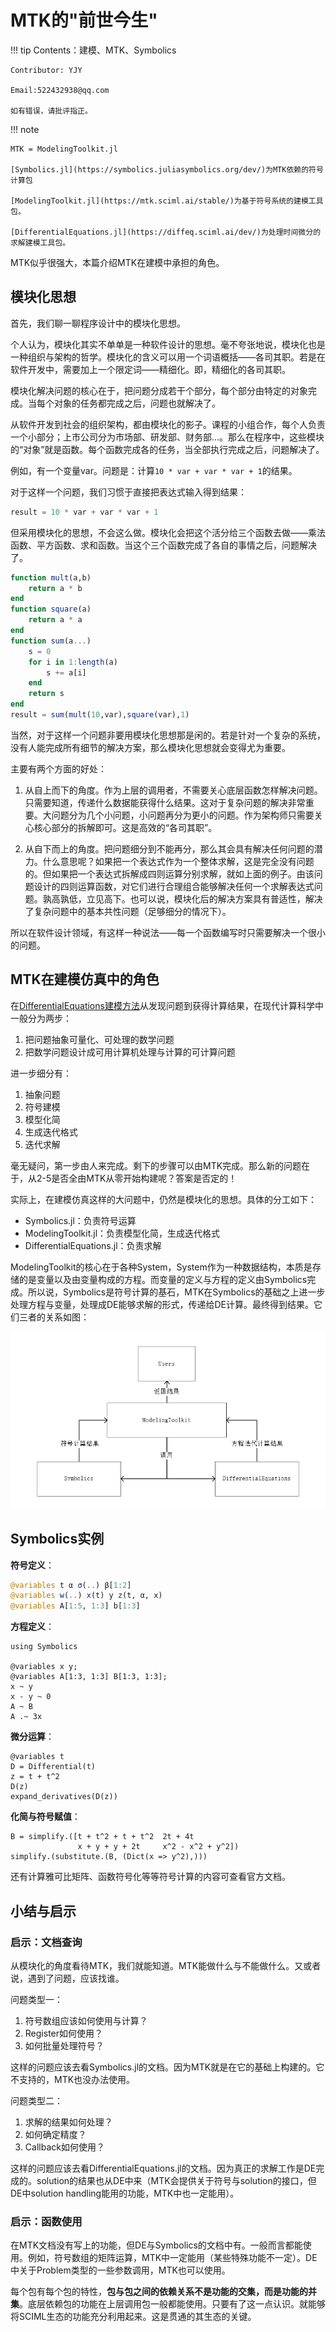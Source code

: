 # MTK的"前世今生"

!!! tip
    Contents：建模、MTK、Symbolics

    Contributor: YJY

    Email:522432938@qq.com

    如有错误，请批评指正。

!!! note

    MTK = ModelingToolkit.jl

    [Symbolics.jl](https://symbolics.juliasymbolics.org/dev/)为MTK依赖的符号计算包

    [ModelingToolkit.jl](https://mtk.sciml.ai/stable/)为基于符号系统的建模工具包。

    [DifferentialEquations.jl](https://diffeq.sciml.ai/dev/)为处理时间微分的求解建模工具包。

MTK似乎很强大，本篇介绍MTK在建模中承担的角色。

## 模块化思想

首先，我们聊一聊程序设计中的模块化思想。

个人认为，模块化其实不单单是一种软件设计的思想。毫不夸张地说，模块化也是一种组织与架构的哲学。模块化的含义可以用一个词语概括——各司其职。若是在软件开发中，需要加上一个限定词——精细化。即，精细化的各司其职。

模块化解决问题的核心在于，把问题分成若干个部分，每个部分由特定的对象完成。当每个对象的任务都完成之后，问题也就解决了。

从软件开发到社会的组织架构，都由模块化的影子。课程的小组合作，每个人负责一个小部分；上市公司分为市场部、研发部、财务部...。那么在程序中，这些模块的“对象”就是函数。每个函数完成各的任务，当全部执行完成之后，问题解决了。

例如，有一个变量var。问题是：计算`10 * var + var * var + 1`的结果。

对于这样一个问题，我们习惯于直接把表达式输入得到结果：

```julia
result = 10 * var + var * var + 1
```

但采用模块化的思想，不会这么做。模块化会把这个活分给三个函数去做——乘法函数、平方函数、求和函数。当这个三个函数完成了各自的事情之后，问题解决了。

```julia
function mult(a,b)
    return a * b
end
function square(a)
    return a * a
end
function sum(a...)
    s = 0
    for i in 1:length(a)
        s += a[i]
    end
    return s
end
result = sum(mult(10,var),square(var),1) 
```

当然，对于这样一个问题非要用模块化思想那是闲的。若是针对一个复杂的系统，没有人能完成所有细节的解决方案，那么模块化思想就会变得尤为重要。

主要有两个方面的好处：

1. 从自上而下的角度。作为上层的调用者，不需要关心底层函数怎样解决问题。只需要知道，传递什么数据能获得什么结果。这对于复杂问题的解决非常重要。大问题分为几个小问题，小问题再分为更小的问题。作为架构师只需要关心核心部分的拆解即可。这是高效的“各司其职”。

2. 从自下而上的角度。把问题细分到不能再分，那么其会具有解决任何问题的潜力。什么意思呢？如果把一个表达式作为一个整体求解，这是完全没有问题的。但如果把一个表达式拆解成四则运算分别求解，就如上面的例子。由该问题设计的四则运算函数，对它们进行合理组合能够解决任何一个求解表达式问题。孰高孰低，立见高下。也可以说，模块化后的解决方案具有普适性，解决了复杂问题中的基本共性问题（足够细分的情况下）。

所以在软件设计领域，有这样一种说法——每一个函数编写时只需要解决一个很小的问题。

## MTK在建模仿真中的角色

在[DifferentialEquations建模方法](./DE_intro.md)从发现问题到获得计算结果，在现代计算科学中一般分为两步：

1. 把问题抽象可量化、可处理的数学问题
2. 把数学问题设计成可用计算机处理与计算的可计算问题

进一步细分有：

1. 抽象问题
2. 符号建模
3. 模型化简
4. 生成迭代格式
5. 迭代求解

毫无疑问，第一步由人来完成。剩下的步骤可以由MTK完成。那么新的问题在于，从2-5是否全由MTK从零开始构建呢？答案是否定的！

实际上，在建模仿真这样的大问题中，仍然是模块化的思想。具体的分工如下：

* Symbolics.jl：负责符号运算
* ModelingToolkit.jl：负责模型化简，生成迭代格式
* DifferentialEquations.jl：负责求解
  
ModelingToolkit的核心在于各种System，System作为一种数据结构，本质是存储的是变量以及由变量构成的方程。而变量的定义与方程的定义由Symbolics完成。所以说，Symbolics是符号计算的基石，MTK在Symbolics的基础之上进一步处理方程与变量，处理成DE能够求解的形式，传递给DE计算。最终得到结果。它们三者的关系如图：

![图 6](../assets/WathMTKdo-14_38_58.png)  

## Symbolics实例

**符号定义**：

```julia
@variables t α σ(..) β[1:2]
@variables w(..) x(t) y z(t, α, x)
@variables A[1:5, 1:3] b[1:3]
```

**方程定义**：

```@repl
using Symbolics

@variables x y;
@variables A[1:3, 1:3] B[1:3, 1:3];
x ~ y
x - y ~ 0
A ~ B
A .~ 3x
```

**微分运算**：

```@repl
@variables t
D = Differential(t)
z = t + t^2
D(z)
expand_derivatives(D(z)) 
```

**化简与符号赋值**：

```@repl
B = simplify.([t + t^2 + t + t^2  2t + 4t
               x + y + y + 2t     x^2 - x^2 + y^2])
simplify.(substitute.(B, (Dict(x => y^2),)))
```

还有计算雅可比矩阵、函数符号化等等符号计算的内容可查看官方文档。

## 小结与启示

### 启示：文档查询

从模块化的角度看待MTK，我们就能知道。MTK能做什么与不能做什么。又或者说，遇到了问题，应该找谁。

问题类型一：

1. 符号数组应该如何使用与计算？
2. Register如何使用？
3. 如何批量处理符号？

这样的问题应该去看Symbolics.jl的文档。因为MTK就是在它的基础上构建的。它不支持的，MTK也没办法使用。

问题类型二：

1. 求解的结果如何处理？
2. 如何确定精度？
3. Callback如何使用？

这样的问题应该去看DifferentialEquations.jl的文档。因为真正的求解工作是DE完成的。solution的结果也从DE中来（MTK会提供关于符号与solution的接口，但DE中solution handling能用的功能，MTK中也一定能用）。

### 启示：函数使用

在MTK文档没有写上的功能，但DE与Symbolics的文档中有。一般而言都能使用。例如，符号数组的矩阵运算，MTK中一定能用（某些特殊功能不一定）。DE中关于Problem类型的一些参数调用，MTK也可以使用。

每个包有每个包的特性，**包与包之间的依赖关系不是功能的交集，而是功能的并集**。底层依赖包的功能在上层调用包一般都能使用。只要有了这一点认识。就能够将SCIML生态的功能充分利用起来。这是贯通的其生态的关键。
